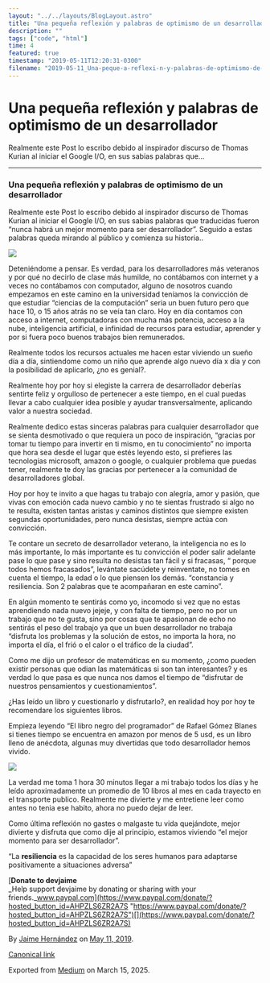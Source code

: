 ```yaml
---
layout: "../../layouts/BlogLayout.astro"
title: "Una pequeña reflexión y palabras de optimismo de un desarrollador "
description: ""
tags: ["code", "html"]
time: 4
featured: true
timestamp: "2019-05-11T12:20:31-0300"
filename: "2019-05-11_Una-peque-a-reflexi-n-y-palabras-de-optimismo-de-un-desarrollador-80feb272a3a4"
---
```


Una pequeña reflexión y palabras de optimismo de un desarrollador
=================================================================

Realmente este Post lo escribo debido al inspirador discurso de Thomas Kurian al iniciar el Google I/O, en sus sabias palabras que…

* * *

### Una pequeña reflexión y palabras de optimismo de un desarrollador

Realmente este Post lo escribo debido al inspirador discurso de Thomas Kurian al iniciar el Google I/O, en sus sabias palabras que traducidas fueron “nunca habrá un mejor momento para ser desarrollador”. Seguido a estas palabras queda mirando al público y comienza su historia..

![](https://cdn-images-1.medium.com/max/800/1*zdGaZLMeaEA_MK0UruKAEQ.png)

Deteniéndome a pensar. Es verdad, para los desarrolladores más veteranos y por qué no decirlo de clase más humilde, no contábamos con internet y a veces no contábamos con computador, alguno de nosotros cuando empezamos en este camino en la universidad teníamos la convicción de que estudiar “ciencias de la computación” seria un buen futuro pero que hace 10, o 15 años atrás no se veía tan claro. Hoy en día contamos con acceso a internet, computadoras con mucha más potencia, acceso a la nube, inteligencia artificial, e infinidad de recursos para estudiar, aprender y por si fuera poco buenos trabajos bien remunerados.

Realmente todos los recursos actuales me hacen estar viviendo un sueño día a día, sintiendome como un niño que aprende algo nuevo día x día y con la posibilidad de aplicarlo, ¿no es genial?.

Realmente hoy por hoy si elegiste la carrera de desarrollador deberías sentirte feliz y orgulloso de pertenecer a este tiempo, en el cual puedas llevar a cabo cualquier idea posible y ayudar transversalmente, aplicando valor a nuestra sociedad.

Realmente dedico estas sinceras palabras para cualquier desarrollador que se sienta desmotivado o que requiera un poco de inspiración, “gracias por tomar tu tiempo para invertir en ti mismo, en tu conocimiento” no importa que hora sea desde el lugar que estés leyendo esto, si prefieres las tecnologías microsoft, amazon o google, o cualquier problema que puedas tener, realmente te doy las gracias por pertenecer a la comunidad de desarrolladores global.

Hoy por hoy te invito a que hagas tu trabajo con alegría, amor y pasión, que vivas con emoción cada nuevo cambio y no te sientas frustrado si algo no te resulta, existen tantas aristas y caminos distintos que siempre existen segundas oportunidades, pero nunca desistas, siempre actúa con convicción.

Te contare un secreto de desarrollador veterano, la inteligencia no es lo más importante, lo más importante es tu convicción el poder salir adelante pase lo que pase y sino resulta no desistas tan fácil y si fracasas, “ porque todos hemos fracasados”, levántate sacúdete y reinventate, no tomes en cuenta el tiempo, la edad o lo que piensen los demás. “constancia y resiliencia. Son 2 palabras que te acompañaran en este camino”.

En algún momento te sentirás como yo, incomodo si vez que no estas aprendiendo nada nuevo jejeje, y con falta de tiempo, pero no por un trabajo que no te gusta, sino por cosas que te apasionan de echo no sentirás el peso del trabajo ya que un buen desarrollador no trabaja “disfruta los problemas y la solución de estos, no importa la hora, no importa el día, el frió o el calor o el tráfico de la ciudad”.

Como me dijo un profesor de matemáticas en su momento, ¿como pueden existir personas que odian las matemáticas si son tan interesantes? y es verdad lo que pasa es que nunca nos damos el tiempo de “disfrutar de nuestros pensamientos y cuestionamientos”.

¿Has leído un libro y cuestionarlo y disfrutarlo?, en realidad hoy por hoy te recomendare los siguientes libros.

Empieza leyendo “El libro negro del programador” de Rafael Gómez Blanes si tienes tiempo se encuentra en amazon por menos de 5 usd, es un libro lleno de anécdota, algunas muy divertidas que todo desarrollador hemos vivido.

![](https://cdn-images-1.medium.com/max/800/1*x3MGrj6-73UQtOXNo_xfIg.png)

La verdad me toma 1 hora 30 minutos llegar a mi trabajo todos los días y he leído aproximadamente un promedio de 10 libros al mes en cada trayecto en el transporte publico. Realmente me divierte y me entretiene leer como antes no tenia ese habito, ahora no puedo dejar de leer.

Como última reflexión no gastes o malgaste tu vida quejándote, mejor divierte y disfruta que como dije al principio, estamos viviendo “el mejor momento para ser desarrollador”.

“La **resiliencia** es la capacidad de los seres humanos para adaptarse positivamente a situaciones adversa”

[**Donate to devjaime**  
_Help support devjaime by donating or sharing with your friends._www.paypal.com](https://www.paypal.com/donate/?hosted_button_id=AHPZLS6ZR2A7S "https://www.paypal.com/donate/?hosted_button_id=AHPZLS6ZR2A7S")[](https://www.paypal.com/donate/?hosted_button_id=AHPZLS6ZR2A7S)

By [Jaime Hernández](https://medium.com/@devjaime) on [May 11, 2019](https://medium.com/p/80feb272a3a4).

[Canonical link](https://medium.com/@devjaime/una-peque%C3%B1a-reflexi%C3%B3n-y-palabras-de-optimismo-de-un-desarrollador-80feb272a3a4)

Exported from [Medium](https://medium.com) on March 15, 2025.